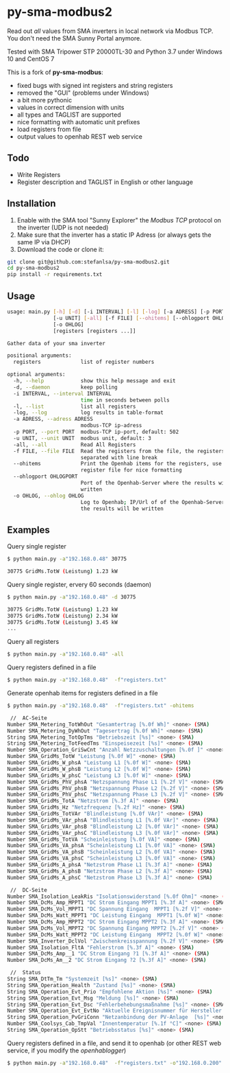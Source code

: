 # py-sma-modbus2
Read out *all* values from SMA inverters in local network via Modbus TCP. You don't need the SMA Sunny Portal anymore.

Tested with SMA Tripower STP 20000TL-30 and Python 3.7 under Windows 10 and CentOS 7

This is a fork of **py-sma-modbus**:
- fixed bugs with signed int registers and string registers
- removed the "GUI" (problems under Windows)
- a bit more pythonic
- values in correct dimension with units
- all types and TAGLIST are supported
- nice formatting with automatic unit prefixes 
- load registers from file
- output values to openhab REST web service


## Todo
- Write Registers
- Register description and TAGLIST in English or other language

## Installation

1) Enable with the SMA tool "Sunny Explorer" the *Modbus TCP* protocol on the inverter (UDP is not needed)
2) Make sure that the inverter has a static IP Adress (or always gets the same IP via DHCP)
3) Download the code or clone it:
```sh
git clone git@github.com:stefanlsa/py-sma-modbus2.git
cd py-sma-modbus2
pip install -r requirements.txt
```

## Usage

```sh
usage: main.py [-h] [-d] [-i INTERVAL] [-l] [-log] [-a ADRESS] [-p PORT]
               [-u UNIT] [-all] [-f FILE] [--ohitems] [--ohlogport OHLOGPORT]
               [-o OHLOG]
               [registers [registers ...]]

Gather data of your sma inverter

positional arguments:
  registers             list of register numbers

optional arguments:
  -h, --help            show this help message and exit
  -d, --daemon          keep polling
  -i INTERVAL, --interval INTERVAL
                        time in seconds between polls
  -l, --list            list all registers
  -log, --log           log results in table-format
  -a ADRESS, --adress ADRESS
                        modbus-TCP ip-adress
  -p PORT, --port PORT  modbus-TCP ip-port, default: 502
  -u UNIT, --unit UNIT  modbus unit, default: 3
  -all, --all           Read All Registers
  -f FILE, --file FILE  Read the registers from the file, the registers must
                        separated with line break
  --ohitems             Print the Openhab items for the registers, use the
                        register file for nice formatting
  --ohlogport OHLOGPORT
                        Port of the Openhab-Server where the results will be
                        written
  -o OHLOG, --ohlog OHLOG
                        Log to Openhab; IP/Url of of the Openhab-Server where
                        the results will be written
```

## Examples

Query single register
```sh
$ python main.py -a"192.168.0.48" 30775

30775 GridMs.TotW (Leistung) 1.23 kW
```

Query single register, ervery 60 seconds (daemon)
```sh
$ python main.py -a"192.168.0.48" -d 30775 

30775 GridMs.TotW (Leistung) 1.23 kW
30775 GridMs.TotW (Leistung) 2.34 kW
30775 GridMs.TotW (Leistung) 3.45 kW
...
```

Query all registers
```sh
$ python main.py -a"192.168.0.48" -all

```

Query registers defined in a file
```sh
$ python main.py -a"192.168.0.48"  -f"registers.txt" 

```

Generate openhab items for registers defined in a file
```sh
$ python main.py -a"192.168.0.48"  -f"registers.txt" -ohitems

 //  AC-Seite
Number SMA_Metering_TotWhOut "Gesamtertrag [%.0f Wh]" <none> (SMA)
Number SMA_Metering_DyWhOut "Tagesertrag [%.0f Wh]" <none> (SMA)
String SMA_Metering_TotOpTms "Betriebszeit [%s]" <none> (SMA)
String SMA_Metering_TotFeedTms "Einspeisezeit [%s]" <none> (SMA)
Number SMA_Operation_GriSwCnt "Anzahl Netzzuschaltungen [%.0f ]" <none> (SMA)
Number SMA_GridMs_TotW "Leistung [%.0f W]" <none> (SMA)
Number SMA_GridMs_W_phsA "Leistung L1 [%.0f W]" <none> (SMA)
Number SMA_GridMs_W_phsB "Leistung L2 [%.0f W]" <none> (SMA)
Number SMA_GridMs_W_phsC "Leistung L3 [%.0f W]" <none> (SMA)
Number SMA_GridMs_PhV_phsA "Netzspannung Phase L1 [%.2f V]" <none> (SMA)
Number SMA_GridMs_PhV_phsB "Netzspannung Phase L2 [%.2f V]" <none> (SMA)
Number SMA_GridMs_PhV_phsC "Netzspannung Phase L3 [%.2f V]" <none> (SMA)
Number SMA_GridMs_TotA "Netzstrom [%.3f A]" <none> (SMA)
Number SMA_GridMs_Hz "Netzfrequenz [%.2f Hz]" <none> (SMA)
Number SMA_GridMs_TotVAr "Blindleistung [%.0f VAr]" <none> (SMA)
Number SMA_GridMs_VAr_phsA "Blindleistung L1 [%.0f VAr]" <none> (SMA)
Number SMA_GridMs_VAr_phsB "Blindleistung L2 [%.0f VAr]" <none> (SMA)
Number SMA_GridMs_VAr_phsC "Blindleistung L3 [%.0f VAr]" <none> (SMA)
Number SMA_GridMs_TotVA "Scheinleistung [%.0f VA]" <none> (SMA)
Number SMA_GridMs_VA_phsA "Scheinleistung L1 [%.0f VA]" <none> (SMA)
Number SMA_GridMs_VA_phsB "Scheinleistung L2 [%.0f VA]" <none> (SMA)
Number SMA_GridMs_VA_phsC "Scheinleistung L3 [%.0f VA]" <none> (SMA)
Number SMA_GridMs_A_phsA "Netzstrom Phase L1 [%.3f A]" <none> (SMA)
Number SMA_GridMs_A_phsB "Netzstrom Phase L2 [%.3f A]" <none> (SMA)
Number SMA_GridMs_A_phsC "Netzstrom Phase L3 [%.3f A]" <none> (SMA)

 //  DC-Seite
Number SMA_Isolation_LeakRis "Isolationswiderstand [%.0f Ohm]" <none> (SMA)
Number SMA_DcMs_Amp_MPPT1 "DC Strom Eingang MPPT1 [%.3f A]" <none> (SMA)
Number SMA_DcMs_Vol_MPPT1 "DC Spannung Eingang  MPPT1 [%.2f V]" <none> (SMA)
Number SMA_DcMs_Watt_MPPT1 "DC Leistung Eingang  MPPT1 [%.0f W]" <none> (SMA)
Number SMA_DcMs_Amp_MPPT2 "DC Strom Eingang MPPT2 [%.3f A]" <none> (SMA)
Number SMA_DcMs_Vol_MPPT2 "DC Spannung Eingang MPPT2 [%.2f V]" <none> (SMA)
Number SMA_DcMs_Watt_MPPT2 "DC Leistung Eingang  MPPT2 [%.0f W]" <none> (SMA)
Number SMA_Inverter_DclVol "Zwischenkreisspannung [%.2f V]" <none> (SMA)
Number SMA_Isolation_FltA "Fehlerstrom [%.3f A]" <none> (SMA)
Number SMA_DcMs_Amp__1 "DC Strom Eingang ?1 [%.3f A]" <none> (SMA)
Number SMA_DcMs_Am__2 "DC Strom Eingang ?2 [%.3f A]" <none> (SMA)

 //  Status
String SMA_DtTm_Tm "Systemzeit [%s]" <none> (SMA)
String SMA_Operation_Health "Zustand [%s]" <none> (SMA)
String SMA_Operation_Evt_Prio "Empfohlene Aktion [%s]" <none> (SMA)
String SMA_Operation_Evt_Msg "Meldung [%s]" <none> (SMA)
String SMA_Operation_Evt_Dsc "Fehlerbehebungsmaßnahme [%s]" <none> (SMA)
Number SMA_Operation_Evt_EvtNo "Aktuelle Ereignisnummer für Hersteller [%.0f ]" <none> (SMA)
String SMA_Operation_PvGriConn "Netzanbindung der PV-Anlage  [%s]" <none> (SMA)
Number SMA_Coolsys_Cab_TmpVal "Innentemperatur [%.1f °C]" <none> (SMA)
String SMA_Operation_OpStt "Betriebsstatus [%s]" <none> (SMA)

```

Query registers defined in a file, and send it to openhab (or other REST web service, if you modify the *openhablogger*)
```sh
$ python main.py -a"192.168.0.48"  -f"registers.txt" -o"192.168.0.200"
```
